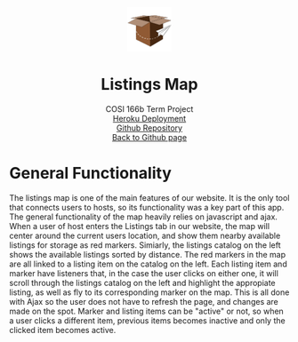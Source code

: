 <p align="center">
  <a href="https://mikeq0621.github.io/COSI166_team11/">
    <img src="../app/assets/images/AirStorageIcon2.png" alt="Logo" width="80" height="80">
  </a>
  <h1 align="center">Listings Map</h1>
  <p align="center">
    COSI 166b Term Project
    <br>
    <a href="https://airstorage.herokuapp.com/">Heroku Deployment</a>
    <br>
    <a href="https://github.com/Mikeq0621/COSI166_team11">Github Repository</a>
    <br>
    <a href="https://mikeq0621.github.io/COSI166_team11/">Back to Github page</a>
  </p>
</p>

# General Functionality
The listings map is one of the main features of our website. It is the only tool that connects users to hosts, so its functionality was a key part of this app. The general functionality of the map heavily relies on javascript and ajax. When a user of host enters the Listings tab in our website, the map will center around the current users location, and show them nearby available listings for storage as red markers. Simiarly, the listings catalog on the left shows the available listings sorted by distance. The red markers in the map are all linked to a listing item on the catalog on the left. Each listing item and marker have listeners that, in the case the user clicks on either one, it will scroll through the listings catalog on the left and highlight the appropiate listing, as well as fly to its corresponding marker on the map. This is all done with Ajax so the user does not have to refresh the page, and changes are made on the spot. Marker and listing items can be "active" or not, so when a user clicks a different item, previous items becomes inactive and only the clicked item becomes active.


